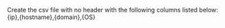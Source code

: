 Create the csv file with no header with the following columns listed below:
{ip},{hostname},{domain},{OS}